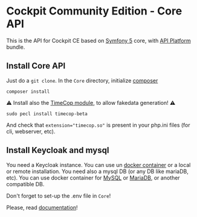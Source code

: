 # Cockpit Community Edition - Core API

This is the API for Cockpit CE based on [Symfony 5](https://symfony.com/) core, with [API Platform](https://api-platform.com/) bundle.

## Install Core API

Just do a `git clone`.
In the `Core` directory, initialize [composer](https://https://getcomposer.org//)

```shell script
composer install
```

⚠️ Install also the [TimeCop module](https://github.com/hnw/php-timecop), to allow fakedata generation! ⚠️

```shell script
sudo pecl install timecop-beta
```

And check that `extension="timecop.so"` is present in your php.ini files (for cli, webserver, etc).

## Install Keycloak and mysql

You need a Keycloak instance. You can use un [docker container](https://hub.docker.com/r/jboss/keycloak) or a local or remote installation. 
You need also a mysql DB (or any DB like mariaDB, etc). You can use docker container for [MySQL](https://hub.docker.com/_/mysql) or [MariaDB](https://hub.docker.com/_/mariadb), or another compatible DB.

Don't forget to set-up the .env file in `Core`!

Please, read [documentation](docs/README.md)!